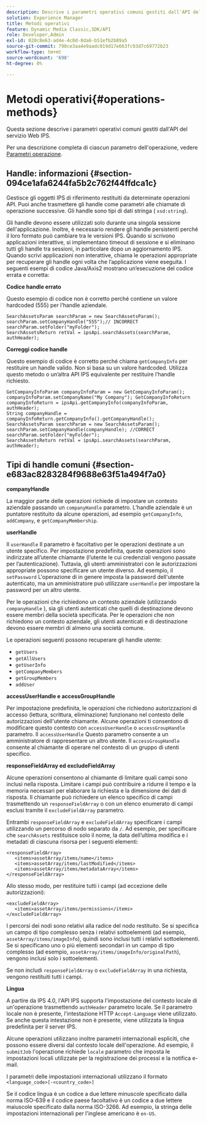 ```yaml
---
description: Descrive i parametri operativi comuni gestiti dall'API del servizio Web IPS.
solution: Experience Manager
title: Metodi operativi
feature: Dynamic Media Classic,SDK/API
role: Developer,Admin
exl-id: 020c8e63-ad4e-4c0d-8da6-b51efb2b89a5
source-git-commit: 790ce3aa4e9aadc019d17e663fc93d7c69772b23
workflow-type: tm+mt
source-wordcount: '698'
ht-degree: 0%

---
```


# Metodi operativi{#operations-methods}

Questa sezione descrive i parametri operativi comuni gestiti dall&#39;API del servizio Web IPS.

Per una descrizione completa di ciascun parametro dell&#39;operazione, vedere [Parametri operazione](/help/aem-ips-api/operations/c-operations-intro/c-methods/c-methods.md).

## Handle: informazioni {#section-094ce1afa6244fa5b2c762f44ffdca1c}

Gestisce gli oggetti IPS di riferimento restituiti da determinate operazioni API. Puoi anche trasmettere gli handle come parametri alle chiamate di operazione successive. Gli handle sono tipi di dati stringa ( `xsd:string`).

Gli handle devono essere utilizzati solo durante una singola sessione dell&#39;applicazione. Inoltre, è necessario rendere gli handle persistenti perché il loro formato può cambiare tra le versioni IPS. Quando si scrivono applicazioni interattive, si implementano timeout di sessione e si eliminano tutti gli handle tra sessioni, in particolare dopo un aggiornamento IPS. Quando scrivi applicazioni non interattive, chiama le operazioni appropriate per recuperare gli handle ogni volta che l’applicazione viene eseguita. I seguenti esempi di codice Java/Axis2 mostrano un’esecuzione del codice errata e corretta:

**Codice handle errato**

Questo esempio di codice non è corretto perché contiene un valore hardcoded (555) per l’handle aziendale.

```
SearchAssetsParam searchParam = new SearchAssetsParam(); searchParam.setCompanyHandle("555");// INCORRECT 
searchParam.setFolder("myFolder"); 
SearchAssetsReturn retVal = ipsApi.searchAssets(searchParam, authHeader);
```

**Correggi codice handle**

Questo esempio di codice è corretto perché chiama `getCompanyInfo` per restituire un handle valido. Non si basa su un valore hardcoded. Utilizza questo metodo o un’altra API IPS equivalente per restituire l’handle richiesto.

```
GetCompanyInfoParam companyInfoParam = new GetCompanyInfoParam(); 
companyInfoParam.setCompanyName("My Company"); GetCompanyInfoReturn companyInfoReturn = ipsApi.getCompanyInfo(companyInfoParam, authHeader); 
String companyHandle = companyInfoReturn.getCompanyInfo().getCompanyHandle(); 
SearchAssetsParam searchParam = new SearchAssetsParam(); searchParam.setCompanyHandle(companyHandle); //CORRECT 
searchParam.setFolder("myFolder"); 
SearchAssetsReturn retVal = ipsApi.searchAssets(searchParam, authHeader);
```

## Tipi di handle comuni {#section-e683ac8283284f9688e63f51a494f7a0}

**companyHandle**

La maggior parte delle operazioni richiede di impostare un contesto aziendale passando un `companyHandle` parametro. L’handle aziendale è un puntatore restituito da alcune operazioni, ad esempio `getCompanyInfo`, `addCompany`, e `getCompanyMembership`.

**userHandle**

Il `userHandle` Il parametro è facoltativo per le operazioni destinate a un utente specifico. Per impostazione predefinita, queste operazioni sono indirizzate all’utente chiamante (l’utente le cui credenziali vengono passate per l’autenticazione). Tuttavia, gli utenti amministratori con le autorizzazioni appropriate possono specificare un utente diverso. Ad esempio, il `setPassword` L&#39;operazione di in genere imposta la password dell&#39;utente autenticato, ma un amministratore può utilizzare `userHandle` per impostare la password per un altro utente.

Per le operazioni che richiedono un contesto aziendale (utilizzando `companyHandle` ), sia gli utenti autenticati che quelli di destinazione devono essere membri della società specificata. Per le operazioni che non richiedono un contesto aziendale, gli utenti autenticati e di destinazione devono essere membri di almeno una società comune.

Le operazioni seguenti possono recuperare gli handle utente:

* `getUsers`
* `getAllUsers`
* `getUserInfo`
* `getCompanyMembers`
* `getGroupMembers`
* `addUser`

**accessUserHandle e accessGroupHandle**

Per impostazione predefinita, le operazioni che richiedono autorizzazioni di accesso (lettura, scrittura, eliminazione) funzionano nel contesto delle autorizzazioni dell&#39;utente chiamante. Alcune operazioni ti consentono di modificare questo contesto con `accessUserHandle` o `accessGroupHandle` parametro. Il `accessUserHandle` Questo parametro consente a un amministratore di rappresentare un altro utente. Il `accessGroupHandle` consente al chiamante di operare nel contesto di un gruppo di utenti specifico.

**responseFieldArray ed excludeFieldArray**

Alcune operazioni consentono al chiamante di limitare quali campi sono inclusi nella risposta. Limitare i campi può contribuire a ridurre il tempo e la memoria necessari per elaborare la richiesta e la dimensione dei dati di risposta. Il chiamante può richiedere un elenco specifico di campi trasmettendo un `responseFieldArray` o con un elenco enumerato di campi esclusi tramite il `excludeFieldArray` parametro.

Entrambi `responseFieldArray` e `excludeFieldArray` specificare i campi utilizzando un percorso di nodo separato da `/`. Ad esempio, per specificare che `searchAssets` restituisce solo il nome, la data dell’ultima modifica e i metadati di ciascuna risorsa per i seguenti elementi:

```
<responseFieldArray> 
   <items>assetArray/items/name</items> 
   <items>assetArray/items/lastModified</items> 
   <items>assetArray/items/metadataArray</items> 
</responseFieldArray>
```

Allo stesso modo, per restituire tutti i campi (ad eccezione delle autorizzazioni):

```
<excludeFieldArray> 
   <items>assetArray/items/permissions</items> 
</excludeFieldArray>
```

I percorsi dei nodi sono relativi alla radice del nodo restituito. Se si specifica un campo di tipo complesso senza i relativi sottoelementi (ad esempio, `assetArray/items/imageInfo`), quindi sono inclusi tutti i relativi sottoelementi. Se si specificano uno o più elementi secondari in un campo di tipo complesso (ad esempio, `assetArray/items/imageInfo/originalPath`), vengono inclusi solo i sottoelementi.

Se non includi `responseFieldArray` o `excludeFieldArray` in una richiesta, vengono restituiti tutti i campi.

**Lingua**

A partire da IPS 4.0, l&#39;API IPS supporta l&#39;impostazione del contesto locale di un&#39;operazione trasmettendo `authHeader` parametro locale. Se il parametro locale non è presente, l&#39;intestazione HTTP `Accept-Language` viene utilizzato. Se anche questa intestazione non è presente, viene utilizzata la lingua predefinita per il server IPS.

Alcune operazioni utilizzano inoltre parametri internazionali espliciti, che possono essere diversi dal contesto locale dell&#39;operazione. Ad esempio, il `submitJob` l&#39;operazione richiede `locale` parametro che imposta le impostazioni locali utilizzate per la registrazione dei processi e la notifica e-mail.

I parametri delle impostazioni internazionali utilizzano il formato `<language_code>[-<country_code>]`

Se il codice lingua è un codice a due lettere minuscole specificato dalla norma ISO-639 e il codice paese facoltativo è un codice a due lettere maiuscole specificato dalla norma ISO-3266. Ad esempio, la stringa delle impostazioni internazionali per l&#39;inglese americano è `en-US`.
